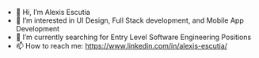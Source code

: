 - 👋 Hi, I’m Alexis Escutia
- 👀 I’m interested in UI Design, Full Stack development, and Mobile App Development
- 🌱 I’m currently searching for Entry Level Software Engineering Positions
- 📫 How to reach me: https://www.linkedin.com/in/alexis-escutia/

<!---
aescutia/aescutia is a ✨ special ✨ repository because its `README.md` (this file) appears on your GitHub profile.
You can click the Preview link to take a look at your changes.
--->
